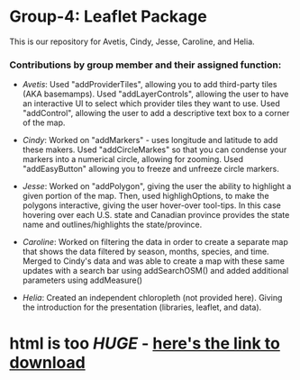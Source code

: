 # Group-4: Leaflet Package
This is our repository for Avetis, Cindy, Jesse, Caroline, and Helia.

### Contributions by group member and their assigned function:
  - *Avetis*: Used "addProviderTiles", allowing you to add third-party tiles (AKA basemamps). Used "addLayerControls", allowing the user to have an interactive UI to select which provider tiles they want to use. Used "addControl", allowing the user to add a descriptive text box to a corner of the map.
  
  - *Cindy*: Worked on "addMarkers" - uses longitude and latitude to add these makers. Used "addCircleMarkes" so that you can condense your markers into a numerical circle, allowing for zooming. Used "addEasyButton" allowing you to freeze and unfreeze circle markers.
  
  - *Jesse*: Worked on "addPolygon", giving the user the ability to highlight a given portion of the map. Then, used highlighOptions, to make the polygons interactive, giving the user hover-over tool-tips. In this case hovering over each U.S. state and Canadian province provides the state name and outlines/highlights the state/province.
  
  - *Caroline*: Worked on filtering the data in order to create a separate map that shows the data filtered by season, months, species, and time. Merged to Cindy's data and was able to create a map with these same updates with a search bar using addSearchOSM() and added additional parameters using addMeasure()
  
  - *Helia*: Created an independent chloropleth (not provided here). Giving the introduction for the presentation (libraries, leaflet, and data).
  
# html is too *HUGE* - [here's the link to download](https://drive.google.com/file/d/14ss6zz2Qit6RG7hAvVqjEsWOZpee-n4m/view?usp=sharing)
